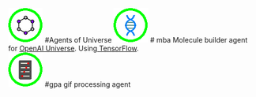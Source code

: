 <img src= "a4u_icon.png"/>
#Agents of Universe

<img src= "mba_icon.png"/>
# mba
Molecule builder agent for <a href="https://universe.openai.com/">OpenAI Universe</a>. Using<a href="https://github.com/tensorflow/tensorflow"> TensorFlow</a>. <br>
<img src= "gpa_icon.png"/>
#gpa
gif processing agent

